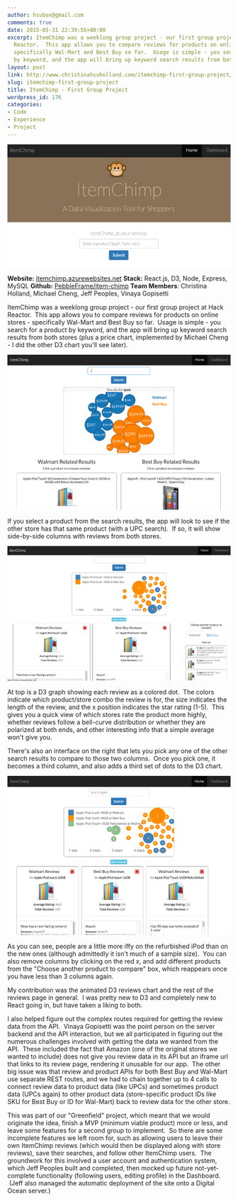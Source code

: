 ```yaml
---
author: hsubox@gmail.com
comments: true
date: 2015-05-31 22:39:55+00:00
excerpt: ItemChimp was a weeklong group project - our first group project at Hack
  Reactor.  This app allows you to compare reviews for products on online stores -
  specifically Wal-Mart and Best Buy so far.  Usage is simple - you search for a product
  by keyword, and the app will bring up keyword search results from both stores...
layout: post
link: http://www.christinahsuholland.com/itemchimp-first-group-project/
slug: itemchimp-first-group-project
title: ItemChimp - First Group Project
wordpress_id: 176
categories:
- Code
- Experience
- Project
---
```


[![ic_homepage](/images/2015/05/ic_homepage.png)](/images/2015/05/ic_homepage.png)


**Website:** [itemchimp.azurewebsites.net](http://itemchimp.azurewebsites.net/)
**Stack:** React.js, D3, Node, Express, MySQL
**Github:** [PebbleFrame/item-chimp](https://github.com/PebbleFrame/item-chimp)
**Team Members**: Christina Holland, Michael Cheng,
Jeff Peoples, Vinaya Gopisetti




ItemChimp was a weeklong group project - our first group project at Hack Reactor.  This app allows you to compare reviews for products on online stores - specifically Wal-Mart and Best Buy so far.  Usage is simple - you search for a product by keyword, and the app will bring up keyword search results from both stores (plus a price chart, implemented by Michael Cheng - I did the other D3 chart you'll see later).




[![ic_price](/images/2015/05/ic_price.png)](/images/2015/05/ic_price.png)




If you select a product from the search results, the app will look to see if the other store has that same product (with a UPC search).  If so, it will show side-by-side columns with reviews from both stores.




[![ic_reviews_2_across](/images/2015/05/ic_reviews_2_across.png)](/images/2015/05/ic_reviews_2_across.png)




At top is a D3 graph showing each review as a colored dot.  The colors indicate which product/store combo the review is for, the size indicates the length of the review, and the x position indicates the star rating (1-5).  This gives you a quick view of which stores rate the product more highly, whether reviews follow a bell-curve distribution or whether they are polarized at both ends, and other interesting info that a simple average won't give you.




There's also an interface on the right that lets you pick any one of the other search results to compare to those two columns.  Once you pick one, it becomes a third column, and also adds a third set of dots to the D3 chart.




[![ic_reviews_3_across](/images/2015/05/ic_reviews_3_across.png)](/images/2015/05/ic_reviews_3_across.png)




As you can see, people are a little more iffy on the refurbished iPod than on the new ones (although admittedly it isn't much of a sample size).  You can also remove columns by clicking on the red x, and add different products from the "Choose another product to compare" box, which reappears once you have less than 3 columns again.




My contribution was the animated D3 reviews chart and the rest of the reviews page in general.  I was pretty new to D3 and completely new to React going in, but have taken a liking to both.




I also helped figure out the complex routes required for getting the review data from the API.  Vinaya Gopisetti was the point person on the server backend and the API interaction, but we all participated in figuring out the numerous challenges involved with getting the data we wanted from the API.  These included the fact that Amazon (one of the original stores we wanted to include) does not give you review data in its API but an iframe url that links to its review page, rendering it unusable for our app.  The other big issue was that review and product APIs for both Best Buy and Wal-Mart use separate REST routes, and we had to chain together up to 4 calls to connect review data to product data (like UPCs) and sometimes product data (UPCs again) to other product data (store-specific product IDs like SKU for Best Buy or ID for Wal-Mart) back to review data for the other store.




This was part of our "Greenfield" project, which meant that we would originate the idea, finish a MVP (minimum viable product) more or less, and leave some features for a second group to implement.  So there are some incomplete features we left room for, such as allowing users to leave their own ItemChimp reviews (which would then be displayed along with store reviews), save their searches, and follow other ItemChimp users.  The groundwork for this involved a user account and authentication system, which Jeff Peoples built and completed, then mocked up future not-yet-complete functionality (following users, editing profile) in the Dashboard.  (Jeff also managed the automatic deployment of the site onto a Digital Ocean server.)

